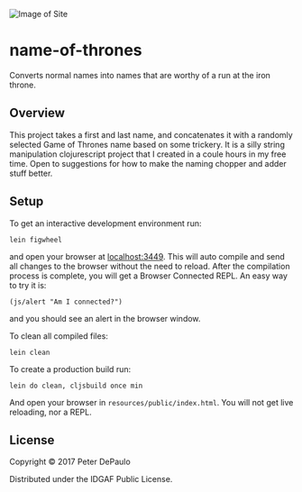 ![Image of Site](/screen1.png)

# name-of-thrones

Converts normal names into names that are worthy of a run at the iron throne.

## Overview

This project takes a first and last name, and concatenates it with a randomly selected Game of Thrones name based on some trickery. It is a silly string manipulation clojurescript project that I created in a coule hours in my free time. Open to suggestions for how to make the naming chopper and adder stuff better.

## Setup

To get an interactive development environment run:

    lein figwheel

and open your browser at [localhost:3449](http://localhost:3449/).
This will auto compile and send all changes to the browser without the
need to reload. After the compilation process is complete, you will
get a Browser Connected REPL. An easy way to try it is:

    (js/alert "Am I connected?")

and you should see an alert in the browser window.

To clean all compiled files:

    lein clean

To create a production build run:

    lein do clean, cljsbuild once min

And open your browser in `resources/public/index.html`. You will not
get live reloading, nor a REPL. 

## License

Copyright © 2017 Peter DePaulo

Distributed under the IDGAF Public License.